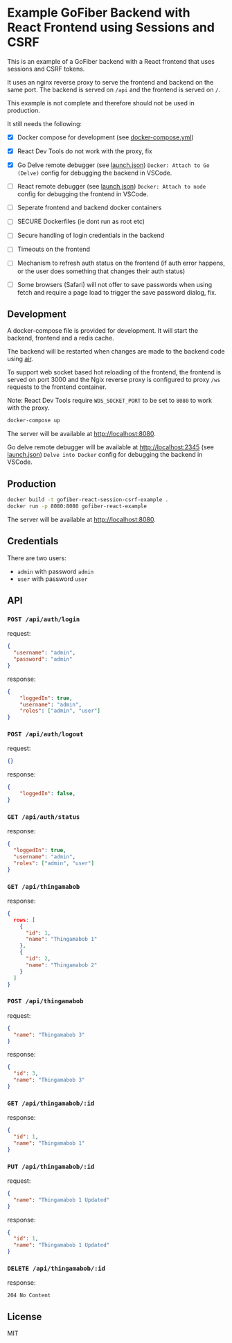 # Example GoFiber Backend with React Frontend using Sessions and CSRF

This is an example of a GoFiber backend with a React frontend that uses sessions and CSRF tokens.

It uses an nginx reverse proxy to serve the frontend and backend on the same port. The backend is served on `/api` and the frontend is served on `/`.

This example is not complete and therefore should not be used in production.

It still needs the following:

- [x] Docker compose for development (see [docker-compose.yml](docker-compose.yml))
- [x] React Dev Tools do not work with the proxy, fix
- [x] Go Delve remote debugger (see [launch.json](.vscode/launch.json)) `Docker: Attach to Go (Delve)` config for debugging the backend in VSCode.
- [ ] React remote debugger (see [launch.json](.vscode/launch.json)) `Docker: Attach to node` config for debugging the frontend in VSCode.
- [ ] Seperate frontend and backend docker containers
- [ ] SECURE Dockerfiles (ie dont run as root etc)
- [ ] Secure handling of login credentials in the backend
- [ ] Timeouts on the frontend
- [ ] Mechanism to refresh auth status on the frontend (if auth error happens, or the user does something that changes their auth status)
- [ ] Some browsers (Safari) will not offer to save passwords when using fetch and require a page load to trigger the save password dialog, fix.


## Development

A docker-compose file is provided for development. It will start the backend, frontend and a redis cache.

The backend will be restarted when changes are made to the backend code using [air](https://github.com/cosmtrek/air).

To support web socket based hot reloading of the frontend, the frontend is served on port 3000 and the Ngix reverse proxy is configured to proxy `/ws` requests to the frontend container.

Note: React Dev Tools require `WDS_SOCKET_PORT` to be set to `8080` to work with the proxy.

```bash
docker-compose up
```

The server will be available at [http://localhost:8080](http://localhost:8080).

Go delve remote debugger will be available at [http://localhost:2345](http://localhost:2345) (see [launch.json](.vscode/launch.json)) `Delve into Docker` config for debugging the backend in VSCode.

## Production

```bash
docker build -t gofiber-react-session-csrf-example .
docker run -p 8080:8080 gofiber-react-example
```

The server will be available at [http://localhost:8080](http://localhost:8080).

## Credentials

There are two users:

- `admin` with password `admin`
- `user` with password `user`

## API

### `POST /api/auth/login`

request:
```json
{
  "username": "admin",
  "password": "admin"
}
```

response:
```json
{
    "loggedIn": true,
    "username": "admin",
    "roles": ["admin", "user"]
}
```

### `POST /api/auth/logout`

request:
```json
{}
```

response:
```json
{
    "loggedIn": false,
}
```

### `GET /api/auth/status`

response:
```json
{
  "loggedIn": true,
  "username": "admin",
  "roles": ["admin", "user"]
}
```

### `GET /api/thingamabob`

response:
```json
{
  rows: [
    {
      "id": 1,
      "name": "Thingamabob 1"
    },
    {
      "id": 2,
      "name": "Thingamabob 2"
    }
  ]
}
```

### `POST /api/thingamabob`

request:
```json
{
  "name": "Thingamabob 3"
}
```

response:
```json
{
  "id": 3,
  "name": "Thingamabob 3"
}
```

### `GET /api/thingamabob/:id`

response:
```json
{
  "id": 1,
  "name": "Thingamabob 1"
}
```

### `PUT /api/thingamabob/:id`

request:
```json
{
  "name": "Thingamabob 1 Updated"
}
```

response:
```json
{
  "id": 1,
  "name": "Thingamabob 1 Updated"
}
```

### `DELETE /api/thingamabob/:id`

response:
```http
204 No Content
```

## License

MIT
